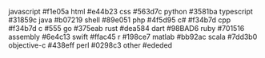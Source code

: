 javascript  #f1e05a
html        #e44b23
css         #563d7c
python      #3581ba
typescript  #31859c
java        #b07219
shell       #89e051
php         #4f5d95
c#          #f34b7d
cpp         #f34b7d
c           #555
go          #375eab
rust        #dea584
dart        #98BAD6
ruby        #701516
assembly    #6e4c13
swift       #ffac45
r           #198ce7
matlab      #bb92ac
scala       #7dd3b0
objective-c #438eff
perl        #0298c3
other       #ededed

